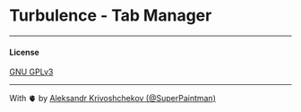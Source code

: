 # Turbulence - Tab Manager

---

#### License

[GNU GPLv3](./LICENSE)

---

With 🫀 by [Aleksandr Krivoshchekov (@SuperPaintman)](https://github.com/SuperPaintman)
